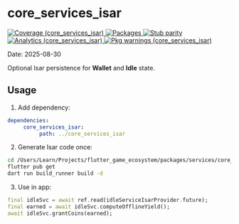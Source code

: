 # core_services_isar

<!-- Badges -->
<p>
          <a href="https://github.com/6hostsRus/flutter_game_ecosystem/blob/main/docs/METRICS.md">
               <img alt="Coverage (core_services_isar)" src="https://img.shields.io/endpoint?url=https://raw.githubusercontent.com/6hostsRus/flutter_game_ecosystem/main/docs/badges/coverage_core_services_isar.json" />
          <img alt="Packages" src="https://img.shields.io/endpoint?url=https://raw.githubusercontent.com/6hostsRus/flutter_game_ecosystem/main/docs/badges/packages.json" />
          <img alt="Stub parity" src="https://img.shields.io/endpoint?url=https://raw.githubusercontent.com/6hostsRus/flutter_game_ecosystem/main/docs/badges/stub_parity.json" />
               <img alt="Analytics (core_services_isar)" src="https://img.shields.io/endpoint?url=https://raw.githubusercontent.com/6hostsRus/flutter_game_ecosystem/main/docs/badges/analytics_core_services_isar.json" />
               <img alt="Pkg warnings (core_services_isar)" src="https://img.shields.io/endpoint?url=https://raw.githubusercontent.com/6hostsRus/flutter_game_ecosystem/main/docs/badges/pkg_warn_core_services_isar.json" />
     </a>
</p>

Date: 2025-08-30

Optional Isar persistence for **Wallet** and **Idle** state.

## Usage

1. Add dependency:

```yaml
dependencies:
     core_services_isar:
          path: ../core_services_isar
```

2. Generate Isar code once:

```bash
cd /Users/Learn/Projects/flutter_game_ecosystem/packages/services/core_services_isar
flutter pub get
dart run build_runner build -d
```

3. Use in app:

```dart
final idleSvc = await ref.read(idleServiceIsarProvider.future);
final earned = await idleSvc.computeOfflineYield();
await idleSvc.grantCoins(earned);
```
